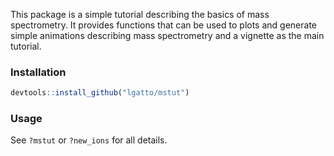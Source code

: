 This package is a simple tutorial describing the basics of mass
spectrometry. It provides functions that can be used to plots and
generate simple animations describing mass spectrometry and a vignette
as the main tutorial.

### Installation

```r
devtools::install_github("lgatto/mstut")
```

### Usage

See `?mstut` or `?new_ions` for all details.
